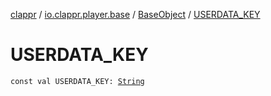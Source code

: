 [clappr](../../index.md) / [io.clappr.player.base](../index.md) / [BaseObject](index.md) / [USERDATA_KEY](.)

# USERDATA_KEY

`const val USERDATA_KEY: `[`String`](https://kotlinlang.org/api/latest/jvm/stdlib/kotlin/-string/index.html)